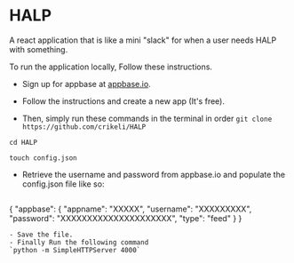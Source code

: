 # HALP
A react application that is like a mini "slack" for when a user needs HALP with something.

To run the application locally, Follow these instructions.
 - Sign up for appbase at [appbase.io](appbase.io]).
 - Follow the instructions and create a new app (It's free).

 - Then, simply run these commands in the terminal in order
`git clone https://github.com/crikeli/HALP`

`cd HALP`

`touch config.json`

 - Retrieve the username and password from appbase.io and populate the config.json file like so:
 
   ```json
  {
  "appbase": {
    "appname": "XXXXX",
    "username": "XXXXXXXXX",
    "password": "XXXXXXXXXXXXXXXXXXXXX",
    "type":  "feed"
    }
  }
  ```
 - Save the file.
 - Finally Run the following command
`python -m SimpleHTTPServer 4000`
